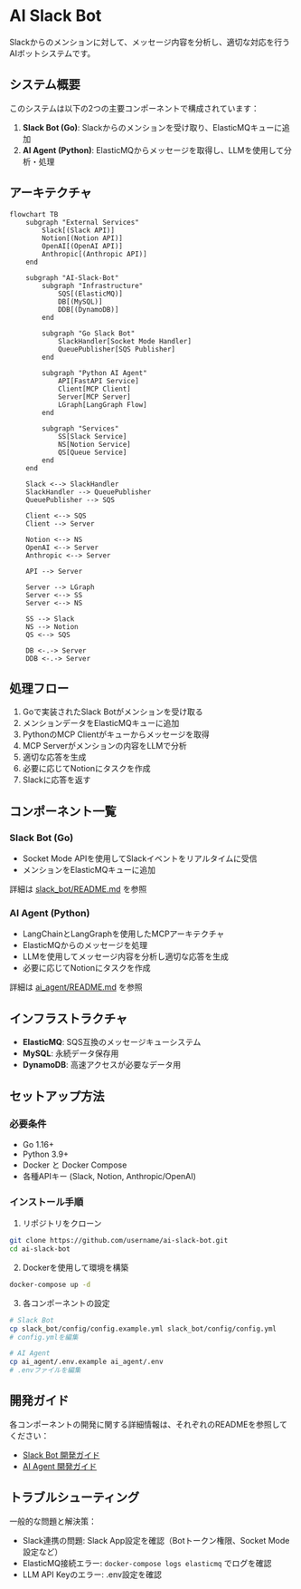 # AI Slack Bot

Slackからのメンションに対して、メッセージ内容を分析し、適切な対応を行うAIボットシステムです。

## システム概要

このシステムは以下の2つの主要コンポーネントで構成されています：

1. **Slack Bot (Go)**: Slackからのメンションを受け取り、ElasticMQキューに追加
2. **AI Agent (Python)**: ElasticMQからメッセージを取得し、LLMを使用して分析・処理

## アーキテクチャ

```mermaid
flowchart TB
    subgraph "External Services"
        Slack[(Slack API)]
        Notion[(Notion API)]
        OpenAI[(OpenAI API)]
        Anthropic[(Anthropic API)]
    end

    subgraph "AI-Slack-Bot"
        subgraph "Infrastructure"
            SQS[(ElasticMQ)]
            DB[(MySQL)]
            DDB[(DynamoDB)]
        end
        
        subgraph "Go Slack Bot"
            SlackHandler[Socket Mode Handler]
            QueuePublisher[SQS Publisher]
        end
        
        subgraph "Python AI Agent"
            API[FastAPI Service]
            Client[MCP Client]
            Server[MCP Server]
            LGraph[LangGraph Flow]
        end
        
        subgraph "Services"
            SS[Slack Service]
            NS[Notion Service]
            QS[Queue Service]
        end
    end
    
    Slack <--> SlackHandler
    SlackHandler --> QueuePublisher
    QueuePublisher --> SQS
    
    Client <--> SQS
    Client --> Server
    
    Notion <--> NS
    OpenAI <--> Server
    Anthropic <--> Server
    
    API --> Server
    
    Server --> LGraph
    Server <--> SS
    Server <--> NS
    
    SS --> Slack
    NS --> Notion
    QS <--> SQS
    
    DB <-.-> Server
    DDB <-.-> Server
```

## 処理フロー

1. Goで実装されたSlack Botがメンションを受け取る
2. メンションデータをElasticMQキューに追加
3. PythonのMCP Clientがキューからメッセージを取得
4. MCP Serverがメンションの内容をLLMで分析
5. 適切な応答を生成
6. 必要に応じてNotionにタスクを作成
7. Slackに応答を返す

## コンポーネント一覧

### Slack Bot (Go)

- Socket Mode APIを使用してSlackイベントをリアルタイムに受信
- メンションをElasticMQキューに追加

詳細は [slack_bot/README.md](slack_bot/README.md) を参照

### AI Agent (Python)

- LangChainとLangGraphを使用したMCPアーキテクチャ
- ElasticMQからのメッセージを処理
- LLMを使用してメッセージ内容を分析し適切な応答を生成
- 必要に応じてNotionにタスクを作成

詳細は [ai_agent/README.md](ai_agent/README.md) を参照

## インフラストラクチャ

- **ElasticMQ**: SQS互換のメッセージキューシステム
- **MySQL**: 永続データ保存用
- **DynamoDB**: 高速アクセスが必要なデータ用

## セットアップ方法

### 必要条件

- Go 1.16+
- Python 3.9+
- Docker と Docker Compose
- 各種APIキー (Slack, Notion, Anthropic/OpenAI)

### インストール手順

1. リポジトリをクローン

```bash
git clone https://github.com/username/ai-slack-bot.git
cd ai-slack-bot
```

2. Dockerを使用して環境を構築

```bash
docker-compose up -d
```

3. 各コンポーネントの設定

```bash
# Slack Bot
cp slack_bot/config/config.example.yml slack_bot/config/config.yml
# config.ymlを編集

# AI Agent
cp ai_agent/.env.example ai_agent/.env
# .envファイルを編集
```

## 開発ガイド

各コンポーネントの開発に関する詳細情報は、それぞれのREADMEを参照してください：

- [Slack Bot 開発ガイド](slack_bot/README.md)
- [AI Agent 開発ガイド](ai_agent/README.md)

## トラブルシューティング

一般的な問題と解決策：

- Slack連携の問題: Slack App設定を確認（Botトークン権限、Socket Mode設定など）
- ElasticMQ接続エラー: `docker-compose logs elasticmq` でログを確認
- LLM API Keyのエラー: .env設定を確認
